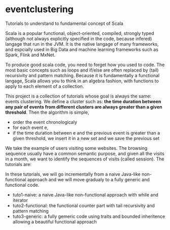 # eventclustering
Tutorials to understand to fundamental concept of Scala


Scala is a popular functional, object-oriented, compiled, strongly typed (although not always explicitly specified in the code, because infered) langage that run in the JVM. It is the native langage of many frameworks, and espcially used in Big Data and machine learning frameworks such as Spark, Flink and MxNet. 

To produce good scala code, you need to forget how you used to code. The most basic concepts such as loops and if/else are often replaced by (tail) recursivity and pattern matching. Because it is fundamentally a functional langage, Scala allows you to think in an algebra fashion, with functions to apply to each element of a collection. 

This project is a collection of tutorials whose goal is always the same: events clustering. We define a cluster such as: **the time duration between any pair of events from different clusters are always greater than a given threshold**. Then the algorithm is simple, 
  - order the event chronologicaly
  - for each event e,
  - if the time duration between e and the previous event is greater than a given threshold, we insert it in a new set and we save the previous set


We take the example of users visiting some websites. The browsing sequence usually have a common semantic purpose, and given all the visits in a month, we want to identify the sequences of visits (called session). The tutorials are:

In these tutorials, we will go incrementally from a naive Java-like non-functional approach and we will move gradualy to a fully generic and functional code.

  - tuto1-naive: a naive Java-like non-functional approach with while and iterator
  - tuto2-functional: the functional counter part with tail recursivity and pattern matching 
  - tuto3-generic: a fully gemeric code using traits and bounded inheritence allowing a beautiful functional approach